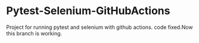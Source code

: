 # Pytest-Selenium-GitHubActions
Project for running pytest and selenium with github actions.
code fixed.Now this branch is working.
